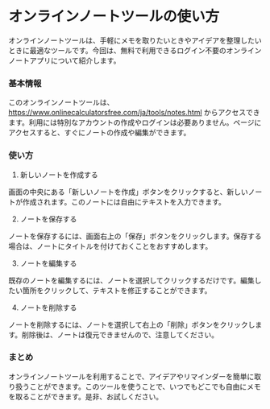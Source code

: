 オンラインノートツールの使い方
===============

オンラインノートツールは、手軽にメモを取りたいときやアイデアを整理したいときに最適なツールです。今回は、無料で利用できるログイン不要のオンラインノートアプリについて紹介します。

### 基本情報

このオンラインノートツールは、 <https://www.onlinecalculatorsfree.com/ja/tools/notes.html> からアクセスできます。利用には特別なアカウントの作成やログインは必要ありません。ページにアクセスすると、すぐにノートの作成や編集ができます。

### 使い方

1. 新しいノートを作成する

画面の中央にある「新しいノートを作成」ボタンをクリックすると、新しいノートが作成されます。このノートには自由にテキストを入力できます。

2. ノートを保存する

ノートを保存するには、画面右上の「保存」ボタンをクリックします。保存する場合は、ノートにタイトルを付けておくことをおすすめします。

3. ノートを編集する

既存のノートを編集するには、ノートを選択してクリックするだけです。編集したい箇所をクリックして、テキストを修正することができます。

4. ノートを削除する

ノートを削除するには、ノートを選択して右上の「削除」ボタンをクリックします。削除後は、ノートは復元できませんので、注意してください。

### まとめ

オンラインノートツールを利用することで、アイデアやリマインダーを簡単に取り扱うことができます。このツールを使うことで、いつでもどこでも自由にメモを取ることができます。是非、お試しください。